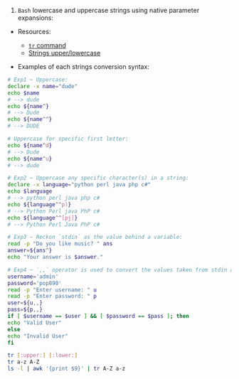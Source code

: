 1. `Bash` lowercase and uppercase strings using native parameter expansions:

- Resources:

  - [`tr` command](https://linuxhint.com/bash_tr_command/)
  - [Strings upper/lowercase](https://linuxhint.com/bash_lowercase_uppercase_strings/)

- Examples of each strings conversion syntax:

```bash
# Exp1 ~ Uppercase:
declare -x name="dude"
echo $name
# --> dude
echo ${name^}
# --> Dude
echo ${name^^}
# --> DUDE

# Uppercase for specific first letter:
echo ${name^d}
# --> Dude
echo ${name^u}
# --> dude

# Exp2 ~ Uppercase any specific character(s) in a string:
declare -x language="python perl java php c#"
echo $language
# --> python perl java php c#
echo ${language^^p)}
# --> Python Perl java PhP c#
echo ${language^^[pj]}
# --> Python Perl Java PhP c#

# Exp3 ~ Reckon `stdin` as the value behind a variable:
read -p "Do you like music? " ans
answer=${ans^}
echo "Your answer is $answer."

# Exp4 ~ `,,` operator is used to convert the values taken from stdin and compare with the variable `$username` and `$password`:
username='admin'
password='pop890'
read -p "Enter username: " u
read -p "Enter password: " p
user=${u,,}
pass=${p,,}
if [ $username == $user ] && [ $password == $pass ]; then
echo "Valid User"
else
echo "Invalid User"
fi

tr [:upper:] [:lower:]
tr a-z A-Z
ls -l | awk '{print $9}' | tr A-Z a-z
```
